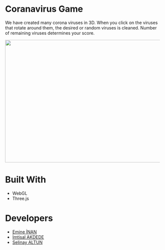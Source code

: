 # Coranavirus Game

We have created many corona viruses in 3D. When you click on the viruses that rotate around them, the desired or random viruses is cleaned. 
Number of remaining viruses determines your score.

<img src=https://user-images.githubusercontent.com/56589369/105635105-55945800-5e72-11eb-93df-04500382bca8.png height="400" width="900">

# Built With

- WebGL
- Three.js

# Developers
- [Emine İNAN](https://github.com/emineinan) 
- [İmtisal AKDEDE](https://github.com/akdedeimtisal) 
- [Selinay ALTUN](https://github.com/selinaay)

